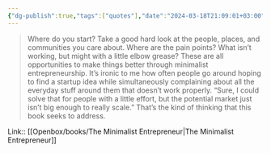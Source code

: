 ```yaml
---
{"dg-publish":true,"tags":["quotes"],"date":"2024-03-18T21:09:01+03:00","title":"entrypoints for a startup ideas","modified_at":"2024-07-10T12:54:33+03:00","aliases":"entrypoints for a startup ideas","dg-path":"/quotes/202403182108.md","permalink":"/quotes/202403182108/","dgPassFrontmatter":true}
---
```



> Where do you start? Take a good hard look at the people, places, and communities you care about. Where are the pain points? What isn’t working, but might with a little elbow grease? These are all opportunities to make things better through minimalist entrepreneurship. It’s ironic to me how often people go around hoping to find a startup idea while simultaneously complaining about all the everyday stuff around them that doesn’t work properly. “Sure, I could solve that for people with a little effort, but the potential market just isn’t big enough to really scale.” That’s the kind of thinking that this book seeks to address.

Link:: [[Openbox/books/The Minimalist Entrepreneur|The Minimalist Entrepreneur]]

